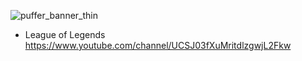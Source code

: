 ![puffer_banner_thin](https://user-images.githubusercontent.com/49044096/137423896-ba9eca1b-c1b8-4cc0-adf9-eb48af6fea36.png)

- League of Legends https://www.youtube.com/channel/UCSJ03fXuMritdlzgwjL2Fkw
